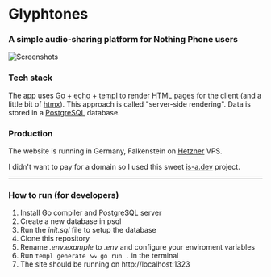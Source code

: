 # Glyphtones
### A simple audio-sharing platform for Nothing Phone users

![Screenshots](https://s3-nothing-prod.s3.eu-central-1.amazonaws.com/2025-01-04/1735987786-859251-render.png)

### Tech stack
The app uses [Go](https://go.dev/) + [echo](https://echo.labstack.com/) + [templ](https://github.com/a-h/templ) to render HTML pages for the client (and a little bit of [htmx](https://htmx.org/)). This approach is called "server-side rendering". Data is stored in a [PostgreSQL](https://www.postgresql.org/) database. 

### Production
The website is running in Germany, Falkenstein on [Hetzner](https://www.hetzner.com/cloud/) VPS.

I didn't want to pay for a domain so I used this sweet [is-a.dev](https://is-a.dev/) project.

---

### How to run (for developers)
1. Install Go compiler and PostgreSQL server
2. Create a new database in psql
3. Run the _init.sql_ file to setup the database
4. Clone this repository
5. Rename _.env.example_ to _.env_ and configure your enviroment variables
6. Run `templ generate && go run .` in the terminal
7. The site should be running on http://localhost:1323